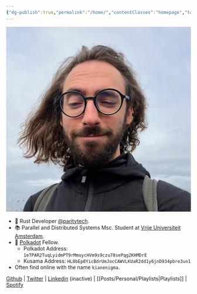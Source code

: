 ```yaml
---
{"dg-publish":true,"permalink":"/home/","contentClasses":"homepage","tags":["gardenEntry"],"created":"2023-08-26T13:20:49.149+01:00","updated":"2024-02-24T16:35:18.419+00:00"}
---
```


![Screenshot 2023-11-01 at 21.21.06.jpeg](/img/user/resources/Screenshot%202023-11-01%20at%2021.21.06.jpeg)

- 🦀 Rust Developer [@paritytech](https://twitter.com/ParityTech/). 
- 📚 Parallel and Distributed Systems Msc. Student at [Vrije Universiteit Amsterdam](https://twitter.com/VUamsterdam).
- 🔴 [Polkadot](https://www.polkadot.network) Fellow. 
	- Polkadot Address: `1eTPAR2TuqLyidmPT9rMmuycHVm9s9czu78sePqg2KHMDrE`
	- Kusama Address: `HL8bEp8YicBdrUmJocCAWVLKUaR2dd1y6jnD934pbre3un1`
- Often find online with the name `kianenigma`.

 [Github](https://github.com/kianenigma) | [Twitter](https://twitter.com/kianenigma)  | [Linkedin](https://www.linkedin.com/in/kian-paimani-a3618022b/) (inactive) | [[Posts/Personal/Playlists\|Playlists]] | [Spotify](https://open.spotify.com/user/1248494156?si=4e6338ab8bdb4c04)
